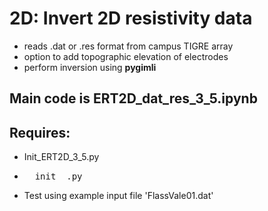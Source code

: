 # 2D: Invert 2D resistivity data
- reads .dat or .res format from campus TIGRE array
- option to add topographic elevation of electrodes
- perform inversion using **pygimli**
## Main code is ERT2D_dat_res_3_5.ipynb
## Requires:
- Init_ERT2D_3_5.py
- <pre>__init__.py</pre>
- Test using example input file 'FlassVale01.dat'
